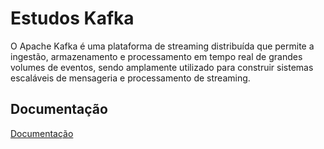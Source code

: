 
# Estudos Kafka

O Apache Kafka é uma plataforma de streaming distribuída que permite a ingestão, armazenamento e processamento em tempo real de grandes volumes de eventos, sendo amplamente utilizado para construir sistemas escaláveis de mensageria e processamento de streaming.

## Documentação

[Documentação](https://kafka.apache.org/documentation/)


